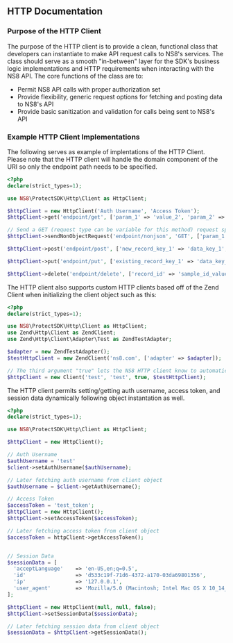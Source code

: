 ## HTTP Documentation

### Purpose of the HTTP Client
The purpose of the HTTP client is to provide a clean, functional class that developers can instantiate to make API request calls to NS8's services. The class should serve as a smooth "in-between" layer for the SDK's business logic implementations and HTTP requirements when interacting with the NS8 API. The core functions of the class are to:
  * Permit NS8 API calls with proper authorization set
  * Provide flexibility, generic request options for fetching and posting data to NS8's API
  * Provide basic sanitization and validation for calls being sent to NS8's API


### Example HTTP Client Implementations
The following serves as example of implentations of the HTTP Client. Please note that the HTTP client will handle the domain component of the URI so only the endpoint path needs to be specified.

```php
<?php
declare(strict_types=1);

use NS8\ProtectSDK\Http\Client as HttpClient;

$httpClient = new HttpClient('Auth Username', 'Access Token');
$httpClient->get('endpoint/get', ['param_1' => 'value_2', 'param_2' => 'value_2']);

// Send a GET (request type can be variable for this method) request specifically intended for Non-JSON responses such as an analytics script.
$httpClient->sendNonObjectRequest('endpoint/nonjson', 'GET', ['param_1' => 'value_2', 'param_2' => 'value_2']);

$httpClient->post('endpoint/post', ['new_record_key_1' => 'data_key_1', 'new_record_key_2' => 'data_key_2']);

$httpClient->put('endpoint/put', ['existing_record_key_1' => 'data_key_1', 'existing_record_key_2' => 'data_key_2']);

$httpClient->delete('endpoint/delete', ['record_id' => 'sample_id_value']);
```

The HTTP client also supports custom HTTP clients based off of the Zend Client when initializing the client object such as this:
```php
<?php
declare(strict_types=1);

use NS8\ProtectSDK\Http\Client as HttpClient;
use Zend\Http\Client as ZendClient;
use Zend\Http\Client\Adapter\Test as ZendTestAdapter;

$adapter = new ZendTestAdapter();
$testHttpClient = new ZendClient('ns8.com', ['adapter' => $adapter]);

// The third argument "true" lets the NS8 HTTP client know to automatically set session data for HTTP requests
$httpClient = new Client('test', 'test', true, $testHttpClient);
```

The HTTP client permits setting/getting auth username, access token, and session data dynamically following object instantation as well.
```php
<?php
declare(strict_types=1);

use NS8\ProtectSDK\Http\Client as HttpClient;

$httpClient = new HttpClient();

// Auth Username
$authUsername = 'test'
$client->setAuthUsername($authUsername);

// Later fetching auth username from client object
$authUsername = $client->getAuthUsername();

// Access Token
$accessToken = 'test_token';
$httpClient = new HttpClient();
$httpClient->setAccessToken($accessToken);

// Later fetching access token from client object
$accessToken = httpClient->getAccessToken();


// Session Data
$sessionData = [
  'acceptLanguage'    => 'en-US,en;q=0.5',
  'id'                => 'd533c19f-71d6-4372-a170-03da69801356',
  'ip'                => '127.0.0.1',
  'user_agent'        => 'Mozilla/5.0 (Macintosh; Intel Mac OS X 10_14_6)',
];

$httpClient = new HttpClient(null, null, false);
$httpClient->setSessionData($sessionData);

// Later fetching session data from client object
$sessionData = $httpClient->getSessionData();
```
